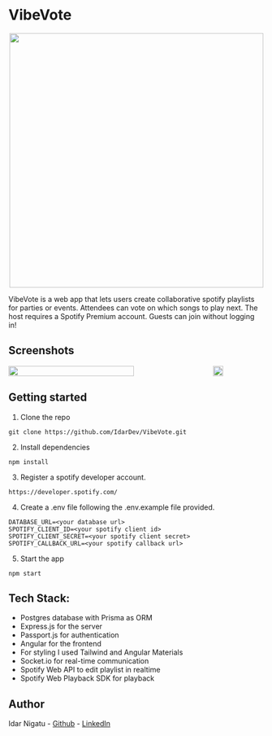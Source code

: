 # VibeVote
<p align="center">
<img src="https://i.ibb.co/JxdKrs0/host-a-vibe-removebg-preview.png" width="500">
  
</p>

VibeVote is a web app that lets users create collaborative spotify playlists for parties or events. 
Attendees can vote on which songs to play next.
The host requires a Spotify Premium account. Guests can join without logging in!
<br>

## Screenshots
<div style="display: flex; justify-content: space-between;">
<img src="https://i.ibb.co/kBLMRpD/vibevote-desktop.png" style="width: 70%;">
<img src="https://i.ibb.co/3FXKXMH/vibevote-phone.png" style="width: 20%;">
</div>



## Getting started
1. Clone the repo

``` 
git clone https://github.com/IdarDev/VibeVote.git
```

2. Install dependencies

```
npm install
```
3.  Register a spotify developer account.

```
https://developer.spotify.com/
```
4.  Create a .env file following the .env.example file provided.

```
DATABASE_URL=<your database url>
SPOTIFY_CLIENT_ID=<your spotify client id>
SPOTIFY_CLIENT_SECRET=<your spotify client secret>
SPOTIFY_CALLBACK_URL=<your spotify callback url>
```


5. Start the app

```
npm start 
```

## Tech Stack:

- Postgres database with Prisma as ORM
- Express.js for the server
- Passport.js for authentication
- Angular for the frontend
- For styling I used Tailwind and Angular Materials
- Socket.io for real-time communication
- Spotify Web API to edit playlist in realtime
- Spotify Web Playback SDK for playback

## Author
Idar Nigatu - [Github](https://github.com/IdarDev) - [LinkedIn](https://www.linkedin.com/in/idarnigatu/)

